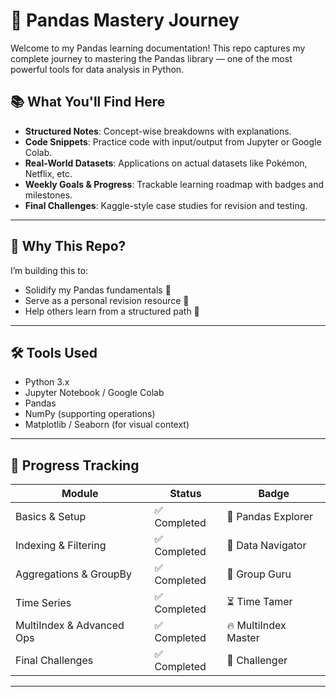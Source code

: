 # 🐼 Pandas Mastery Journey

Welcome to my Pandas learning documentation! This repo captures my complete journey to mastering the Pandas library — one of the most powerful tools for data analysis in Python.

## 📚 What You'll Find Here

- **Structured Notes**: Concept-wise breakdowns with explanations.
- **Code Snippets**: Practice code with input/output from Jupyter or Google Colab.
- **Real-World Datasets**: Applications on actual datasets like Pokémon, Netflix, etc.
- **Weekly Goals & Progress**: Trackable learning roadmap with badges and milestones.
- **Final Challenges**: Kaggle-style case studies for revision and testing.

---

## 🎯 Why This Repo?

I’m building this to:
- Solidify my Pandas fundamentals 💪
- Serve as a personal revision resource 🧠
- Help others learn from a structured path 🚀

---

## 🛠️ Tools Used

- Python 3.x
- Jupyter Notebook / Google Colab
- Pandas
- NumPy (supporting operations)
- Matplotlib / Seaborn (for visual context)

---

## 🏁 Progress Tracking

| Module | Status | Badge |
|--------|--------|-------|
| Basics & Setup | ✅ Completed | 🥇 Pandas Explorer |
| Indexing & Filtering | ✅ Completed | 🥈 Data Navigator |
| Aggregations & GroupBy | ✅ Completed | 🥉 Group Guru |
| Time Series | ✅ Completed | ⏳ Time Tamer |
| MultiIndex & Advanced Ops | ✅ Completed | 🔥 MultiIndex Master |
| Final Challenges | ✅ Completed | 🚀 Challenger |

---
